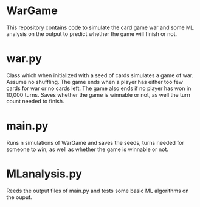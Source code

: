 # WarGame
This repository contains code to simulate the card game war and some ML analysis on the output to predict whether the game will finish or not. 

# war.py
Class which when initialized with a seed of cards simulates a game of war.
Assume no shuffling. The game ends when a player has either too few cards for war or no cards left.
The game also ends if no player has won in 10,000 turns. 
Saves whether the game is winnable or not, as well the turn count needed to finish. 

# main.py
Runs n simulations of WarGame and saves the seeds, turns needed for someone to win, as well as whether the game is winnable or not.

# MLanalysis.py
Reeds the output files of main.py and tests some basic ML algorithms on the ouput.

